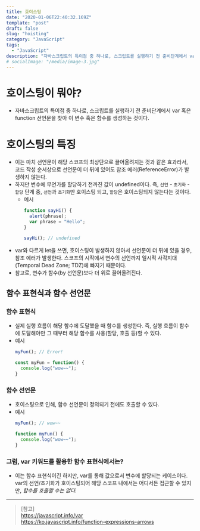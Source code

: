 ```yaml
---
title: 호이스팅
date: "2020-01-06T22:40:32.169Z"
template: "post"
draft: false
slug: "hoisting"
category: "JavaScript"
tags:
  - "JavaScript"
description: "자바스크립트의 특이점 중 하나로, 스크립트를 실행하기 전 준비단계에서 var 혹은 function 선언문을 찾아 이 변수 혹은 함수를 생성하는 것이다."
# socialImage: "/media/image-3.jpg"
---
```


<!-- # 호이스팅(Hoisting) -->

# 호이스팅이 뭐야?
- 자바스크립트의 특이점 중 하나로, 스크립트를 실행하기 전 준비단계에서 var 혹은 function 선언문을 찾아 이 변수 혹은 함수를 생성하는 것이다.

# 호이스팅의 특징
- 이는 마치 선언문이 해당 스코프의 최상단으로 끌어올려지는 것과 같은 효과라서, 코드 작성 순서상으로 선언문이 더 뒤에 있어도 참조 에러(ReferenceError)가 발생하지 않는다.
- 하지만 변수에 무언가를 할당하기 전까진 값이 undefined이다. 즉, `선언` - `초기화` - `할당` 단계 중, `선언`과 `초기화`만 호이스팅 되고, `할당`은 호이스팅되지 않는다는 것이다.
  * 예시
    ```js
    function sayHi() {
      alert(phrase);
      var phrase = "Hello";
    } 
    
    sayHi(); // undefined
    ```
- var와 다르게 let을 쓰면, 호이스팅이 발생하지 않아서 선언문이 더 뒤에 있을 경우, 참조 에러가 발생한다. 스코프의 시작에서 변수의 선언까지 일시적 사각지대(Temporal Dead Zone; TDZ)에 빠지기 때문이다.
- 참고로, 변수가 함수(by 선언문)보다 더 위로 끌어올려진다.

## 함수 표현식과 함수 선언문

### 함수 표현식
- 실제 실행 흐름이 해당 함수에 도달했을 때 함수를 생성한다. 즉, 실행 흐름이 함수에 도달해야만 그 때부터 해당 함수를 사용(할당, 호출 등)할 수 있다.
- 예시
  ```js
  myFun(); // Error!

  const myFun = function() {
    console.log("wow~~");
  }
  ```

### 함수 선언문
- 호이스팅으로 인해, 함수 선언문이 정의되기 전에도 호출할 수 있다.
- 예시
  ```js
  myFun(); // wow~~

  function myFun() {
    console.log("wow~~");
  }
  ```

### 그럼, var 키워드를 활용한 함수 표현식에서는?
- 이는 함수 표현식이긴 하지만, var를 통해 값으로서 변수에 할당되는 케이스이다. var의 선언/초기화가 호이스팅되어 해당 스코프 내에서는 어디서든 접근할 수 있지만, _함수를 호출할 수는 없다._

---

> [참고]  
> https://javascript.info/var  
> https://ko.javascript.info/function-expressions-arrows
